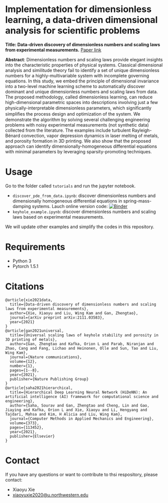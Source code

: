 # Implementation for dimensionless learning, a data-driven dimensional analysis for scientific problems

**Title: Data-driven discovery of dimensionless numbers and scaling laws from experimental measurements.** 
[Paper link](http://arxiv.org/abs/2111.03583)

**Abstract**: Dimensionless numbers and scaling laws provide elegant insights into the characteristic properties of physical systems. Classical dimensional analysis and similitude theory fail to identify a set of unique dimensionless numbers for a highly-multivariable system with incomplete governing equations. In this study, we embed the principle of dimensional invariance into a two-level machine learning scheme to automatically discover dominant and unique dimensionless numbers and scaling laws from data. The proposed methodology, called dimensionless learning, can reduce high-dimensional parametric spaces into descriptions involving just a few physically-interpretable dimensionless parameters, which signiﬁcantly simpliﬁes the process design and optimization of the system. We demonstrate the algorithm by solving several challenging engineering problems with noisy experimental measurements (not synthetic data) collected from the literature. The examples include turbulent Rayleigh-Bénard convection, vapor depression dynamics in laser melting of metals, and porosity formation in 3D printing. We also show that the proposed approach can identify dimensionally-homogeneous differential equations with minimal parameters by leveraging sparsity-promoting techniques.

# Usage

Go to the folder called `tutorials` and run the jupyter notebook.

- `discover_pde_from_data.ipynb`: discover dimensionless numbers and dimensionally homogeneous differential equations in spring-mass-damping systems.
Lauch online version code: [![Binder](https://mybinder.org/badge_logo.svg)](https://mybinder.org/v2/gh/xiaoyuxie-vico/PyDimension/main)
- `keyhole_example.ipynb`: discover dimensionless numbers and scaling laws based on experimental measurements.

We will update other examples and simplify the codes in this repository.

# Requirements
- Python 3
- Pytorch 1.5.1

# Citations
```
@article{xie2021data,
  title={Data-driven discovery of dimensionless numbers and scaling laws from experimental measurements},
  author={Xie, Xiaoyu and Liu, Wing Kam and Gan, Zhengtao},
  journal={arXiv preprint arXiv:2111.03583},
  year={2021}
}
@article{gan2021universal,
  title={Universal scaling laws of keyhole stability and porosity in 3D printing of metals},
  author={Gan, Zhengtao and Kafka, Orion L and Parab, Niranjan and Zhao, Cang and Fang, Lichao and Heinonen, Olle and Sun, Tao and Liu, Wing Kam},
  journal={Nature communications},
  volume={12},
  number={1},
  pages={1--8},
  year={2021},
  publisher={Nature Publishing Group}
}
@article{saha2021hierarchical,
  title={Hierarchical Deep Learning Neural Network (HiDeNN): An artificial intelligence (AI) framework for computational science and engineering},
  author={Saha, Sourav and Gan, Zhengtao and Cheng, Lin and Gao, Jiaying and Kafka, Orion L and Xie, Xiaoyu and Li, Hengyang and Tajdari, Mahsa and Kim, H Alicia and Liu, Wing Kam},
  journal={Computer Methods in Applied Mechanics and Engineering},
  volume={373},
  pages={113452},
  year={2021},
  publisher={Elsevier}
}
```

# Contact
If you have any questions or want to contribute to thsi respository, please contact: 
- Xiaoyu Xie
- xiaoyuxie2020@u.northwestern.edu
